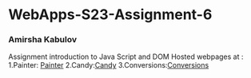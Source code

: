 # WebApps-S23-Assignment-6
### Amirsha Kabulov
Assignment introduction to Java Script and DOM
Hosted webpages at :
1.Painter: [Painter](https://44-563-web-apps-s23.github.io/44563-webapps-s23-assignment6-amirshakabulov/painter.html)
2.Candy:[Candy](https://44-563-web-apps-s23.github.io/44563-webapps-s23-assignment6-amirshakabulov/candy.html)
3.Conversions:[Conversions](https://44-563-web-apps-s23.github.io/44563-webapps-s23-assignment6-amirshakabulov/conversions.html)
